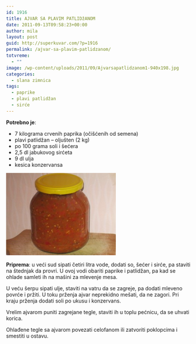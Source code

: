```yaml
---
id: 1916
title: AJVAR SA PLAVIM PATLIDžANOM
date: 2011-09-13T09:58:23+00:00
author: mila
layout: post
guid: http://superkuvar.com/?p=1916
permalink: /ajvar-sa-plavim-patlidzanom/
totvreme:
  - ""
image: /wp-content/uploads/2011/09/Ajvarsapatlidzanom1-940x198.jpg
categories:
  - slana zimnica
tags:
  - paprike
  - plavi patlidžan
  - sirće
---
```

**Potrebno je**:

  * 7 kilograma crvenih paprika (očišćenih od semena)
  * plavi patlidžan &#8211; oljušten (2 kg)
  * po 100 grama soli i šećera
  * 2,5 dl jabukovog sirćeta
  * 9 dl ulja
  * kesica konzervansa

<img class="alignnone size-medium wp-image-4326" title="Ajvarsapatlidzanom" src="/wp-content/uploads/2011/09/Ajvarsapatlidzanom1-300x225.jpg" alt="" width="300" height="225" /> 

**Priprema**: u veći sud sipati četiri litra vode, dodati so, šećer i sirće, pa staviti na štednjak da provri. U ovoj vodi obariti paprike i patlidžan, pa kad se ohlade samleti ih na mašini za mlevenje mesa.

U veću šerpu sipati ulje, staviti na vatru da se zagreje, pa dodati mleveno povrće i pržiti. U toku prženja ajvar neprekidno mešati, da ne zagori. Pri kraju prženja dodati soli po ukusu i konzervans.

Vrelim ajvarom puniti zagrejane tegle, staviti ih u toplu pećnicu, da se uhvati korica.

Ohlađene tegle sa ajvarom povezati celofanom ili zatvoriti poklopcima i smestiti u ostavu.